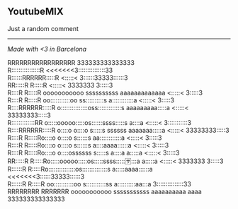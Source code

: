 ## YoutubeMIX

Just a random comment 

*****
_Made with <3 in Barcelona_

                                                                                                                  
                                                                                                                  
RRRRRRRRRRRRRRRRR                                                                          333333333333333        
R::::::::::::::::R                                                                 <<<<<<<3:::::::::::::::33      
R::::::RRRRRR:::::R                                                               <:::::< 3::::::33333::::::3     
RR:::::R     R:::::R                                                             <:::::<  3333333     3:::::3     
  R::::R     R:::::R   ooooooooooo       ssssssssss     aaaaaaaaaaaaa           <:::::<               3:::::3     
  R::::R     R:::::R oo:::::::::::oo   ss::::::::::s    a::::::::::::a         <:::::<                3:::::3     
  R::::RRRRRR:::::R o:::::::::::::::oss:::::::::::::s   aaaaaaaaa:::::a       <:::::<         33333333:::::3      
  R:::::::::::::RR  o:::::ooooo:::::os::::::ssss:::::s           a::::a      <:::::<          3:::::::::::3       
  R::::RRRRRR:::::R o::::o     o::::o s:::::s  ssssss     aaaaaaa:::::a       <:::::<         33333333:::::3      
  R::::R     R:::::Ro::::o     o::::o   s::::::s        aa::::::::::::a        <:::::<                3:::::3     
  R::::R     R:::::Ro::::o     o::::o      s::::::s    a::::aaaa::::::a         <:::::<               3:::::3     
  R::::R     R:::::Ro::::o     o::::ossssss   s:::::s a::::a    a:::::a          <:::::<              3:::::3     
RR:::::R     R:::::Ro:::::ooooo:::::os:::::ssss::::::sa::::a    a:::::a           <:::::< 3333333     3:::::3     
R::::::R     R:::::Ro:::::::::::::::os::::::::::::::s a:::::aaaa::::::a            <<<<<<<3::::::33333::::::3     
R::::::R     R:::::R oo:::::::::::oo  s:::::::::::ss   a::::::::::aa:::a                  3:::::::::::::::33      
RRRRRRRR     RRRRRRR   ooooooooooo     sssssssssss      aaaaaaaaaa  aaaa                   333333333333333        